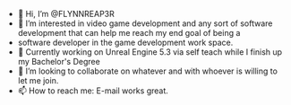 - 👋 Hi, I’m @FLYNNREAP3R
- 👀 I’m interested in video game development and any sort of software development that can help me reach my end goal of being a
- software developer in the game development work space.
- 🌱 Currently working on Unreal Engine 5.3 via self teach while I finish up my Bachelor's Degree
- 💞️ I’m looking to collaborate on whatever and with whoever is willing to let me join.
- 📫 How to reach me: E-mail works great. 

<!---
FLYNNREAP3R/FLYNNREAP3R is a ✨ special ✨ repository because its `README.md` (this file) appears on your GitHub profile.
You can click the Preview link to take a look at your changes.
--->
